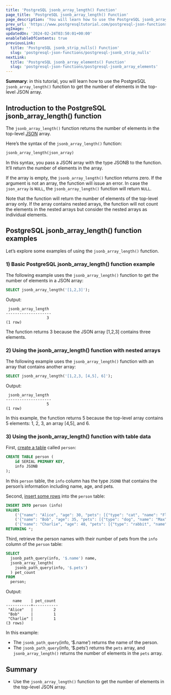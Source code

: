 ```yaml
---
title: 'PostgreSQL jsonb_array_length() Function'
page_title: 'PostgreSQL jsonb_array_length() Function'
page_description: 'You will learn how to use the PostgreSQL jsonb_array_length() function to get the number of elements in the top-level JSON array.'
prev_url: 'https://www.postgresqltutorial.com/postgresql-json-functions/postgresql-jsonb_array_length/'
ogImage: ''
updatedOn: '2024-02-24T03:50:01+00:00'
enableTableOfContents: true
previousLink:
  title: 'PostgreSQL jsonb_strip_nulls() Function'
  slug: 'postgresql-json-functions/postgresql-jsonb_strip_nulls'
nextLink:
  title: 'PostgreSQL jsonb_array_elements() Function'
  slug: 'postgresql-json-functions/postgresql-jsonb_array_elements'
---
```


**Summary**: in this tutorial, you will learn how to use the PostgreSQL `jsonb_array_length()` function to get the number of elements in the top\-level JSON array.

## Introduction to the PostgreSQL jsonb_array_length() function

The `jsonb_array_length()` function returns the number of elements in the top\-level [JSON](../postgresql-tutorial/postgresql-json) array.

Here’s the syntax of the `jsonb_array_length()` function:

```sql
jsonb_array_length(json_array)
```

In this syntax, you pass a JSON array with the type JSONB to the function. It’ll return the number of elements in the array.

If the array is empty, the `jsonb_array_length()` function returns zero. If the argument is not an array, the function will issue an error. In case the `json_array` is `NULL`, the `jsonb_array_length()` function will return `NULL`.

Note that the function will return the number of elements of the top\-level array only. If the array contains nested arrays, the function will not count the elements in the nested arrays but consider the nested arrays as individual elements.

## PostgreSQL jsonb_array_length() function examples

Let’s explore some examples of using the `jsonb_array_length()` function.

### 1\) Basic PostgreSQL jsonb_array_length() function example

The following example uses the `jsonb_array_length()` function to get the number of elements in a JSON array:

```sql
SELECT jsonb_array_length('[1,2,3]');
```

Output:

```text
 jsonb_array_length
--------------------
                  3
(1 row)
```

The function returns 3 because the JSON array \[1,2,3] contains three elements.

### 2\) Using the jsonb_array_length() function with nested arrays

The following example uses the `jsonb_array_length()` function with an array that contains another array:

```sql
SELECT jsonb_array_length('[1,2,3, [4,5], 6]');
```

Output:

```text
 jsonb_array_length
--------------------
                  5
(1 row)
```

In this example, the function returns 5 because the top\-level array contains 5 elements: 1, 2, 3, an array \[4,5], and 6\.

### 3\) Using the jsonb_array_length() function with table data

First, [create a table](../postgresql-tutorial/postgresql-create-table) called `person`:

```sql
CREATE TABLE person (
    id SERIAL PRIMARY KEY,
    info JSONB
);
```

In this `person` table, the `info` column has the type `JSONB` that contains the person’s information including name, age, and pets.

Second, [insert some rows](../postgresql-tutorial/postgresql-insert-multiple-rows) into the `person` table:

```sql
INSERT INTO person (info)
VALUES
    ('{"name": "Alice", "age": 30, "pets": [{"type": "cat", "name": "Fluffy"}, {"type": "dog", "name": "Buddy"}]}'),
    ('{"name": "Bob", "age": 35, "pets": [{"type": "dog", "name": "Max"}]}'),
    ('{"name": "Charlie", "age": 40, "pets": [{"type": "rabbit", "name": "Snowball"}]}')
RETURNING *;
```

Third, retrieve the person names with their number of pets from the `info` column of the `person` table:

```sql
SELECT
  jsonb_path_query(info, '$.name') name,
  jsonb_array_length(
    jsonb_path_query(info, '$.pets')
  ) pet_count
FROM
  person;
```

Output:

```text
   name    | pet_count
-----------+-----------
 "Alice"   |         2
 "Bob"     |         1
 "Charlie" |         1
(3 rows)
```

In this example:

- The `jsonb_path_query`(info, ‘$.name’) returns the name of the person.
- The `jsonb_path_query`(info, ‘$.pets’) returns the `pets` array, and `jsonb_array_length()` returns the number of elements in the `pets` array.

## Summary

- Use the `jsonb_array_length()` function to get the number of elements in the top\-level JSON array.

